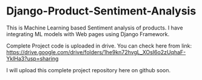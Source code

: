 # Django-Product-Sentiment-Analysis
This is Machine Learning based Sentiment analysis of products. I have integrating ML models with Web pages using Django Framework.

Complete Project code is uploaded in drive. You can check here from link: https://drive.google.com/drive/folders/1he9kn72hvgL_XOsI6o2zUqhaF-YklHa3?usp=sharing

I will upload this complete project repository here on github soon. 
